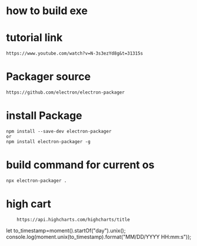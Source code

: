 # how to build exe
# tutorial link
    https://www.youtube.com/watch?v=N-3s3ezYd8g&t=31315s
# Packager source
    https://github.com/electron/electron-packager
# install Package
    npm install --save-dev electron-packager
    or 
    npm install electron-packager -g
# build command for current os
    npx electron-packager .
# high cart
        https://api.highcharts.com/highcharts/title

let to_timestamp=moment().startOf("day").unix();
console.log(moment.unix(to_timestamp).format("MM/DD/YYYY HH:mm:s"));